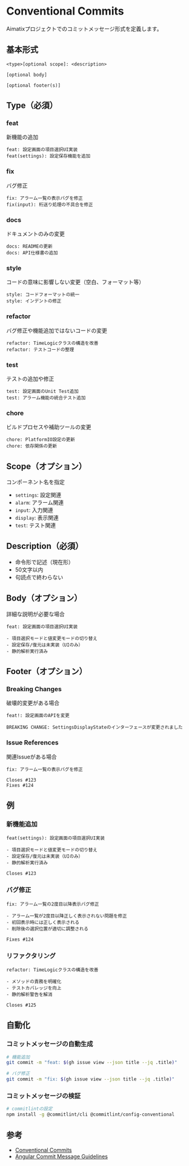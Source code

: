 # Conventional Commits

Aimatixプロジェクトでのコミットメッセージ形式を定義します。

## 基本形式

```
<type>[optional scope]: <description>

[optional body]

[optional footer(s)]
```

## Type（必須）

### feat
新機能の追加
```
feat: 設定画面の項目選択UI実装
feat(settings): 設定保存機能を追加
```

### fix
バグ修正
```
fix: アラーム一覧の表示バグを修正
fix(input): 桁送り処理の不具合を修正
```

### docs
ドキュメントのみの変更
```
docs: READMEの更新
docs: API仕様書の追加
```

### style
コードの意味に影響しない変更（空白、フォーマット等）
```
style: コードフォーマットの統一
style: インデントの修正
```

### refactor
バグ修正や機能追加ではないコードの変更
```
refactor: TimeLogicクラスの構造を改善
refactor: テストコードの整理
```

### test
テストの追加や修正
```
test: 設定画面のUnit Test追加
test: アラーム機能の統合テスト追加
```

### chore
ビルドプロセスや補助ツールの変更
```
chore: PlatformIO設定の更新
chore: 依存関係の更新
```

## Scope（オプション）

コンポーネント名を指定
- `settings`: 設定関連
- `alarm`: アラーム関連
- `input`: 入力関連
- `display`: 表示関連
- `test`: テスト関連

## Description（必須）

- 命令形で記述（現在形）
- 50文字以内
- 句読点で終わらない

## Body（オプション）

詳細な説明が必要な場合

```
feat: 設定画面の項目選択UI実装

- 項目選択モードと値変更モードの切り替え
- 設定保存/復元は未実装（UIのみ）
- 静的解析実行済み
```

## Footer（オプション）

### Breaking Changes
破壊的変更がある場合
```
feat!: 設定画面のAPIを変更

BREAKING CHANGE: SettingsDisplayStateのインターフェースが変更されました
```

### Issue References
関連Issueがある場合
```
fix: アラーム一覧の表示バグを修正

Closes #123
Fixes #124
```

## 例

### 新機能追加
```
feat(settings): 設定画面の項目選択UI実装

- 項目選択モードと値変更モードの切り替え
- 設定保存/復元は未実装（UIのみ）
- 静的解析実行済み

Closes #123
```

### バグ修正
```
fix: アラーム一覧の2度目以降表示バグ修正

- アラーム一覧が2度目以降正しく表示されない問題を修正
- 初回表示時には正しく表示される
- 削除後の選択位置が適切に調整される

Fixes #124
```

### リファクタリング
```
refactor: TimeLogicクラスの構造を改善

- メソッドの責務を明確化
- テストカバレッジを向上
- 静的解析警告を解消

Closes #125
```

## 自動化

### コミットメッセージの自動生成
```bash
# 機能追加
git commit -m "feat: $(gh issue view --json title --jq .title)"

# バグ修正
git commit -m "fix: $(gh issue view --json title --jq .title)"
```

### コミットメッセージの検証
```bash
# commitlintの設定
npm install -g @commitlint/cli @commitlint/config-conventional
```

## 参考

- [Conventional Commits](https://www.conventionalcommits.org/)
- [Angular Commit Message Guidelines](https://github.com/angular/angular/blob/main/CONTRIBUTING.md#-commit-message-guidelines) 